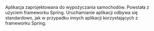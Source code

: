 Aplikacja zaprojektowana do wypożyczania samochodów. Powstała z użyciem frameworku Spring. Uruchamianie aplikacji odbywa się standardowo, jak w przypadku innych aplikacji korzystających z frameworku Spring.
